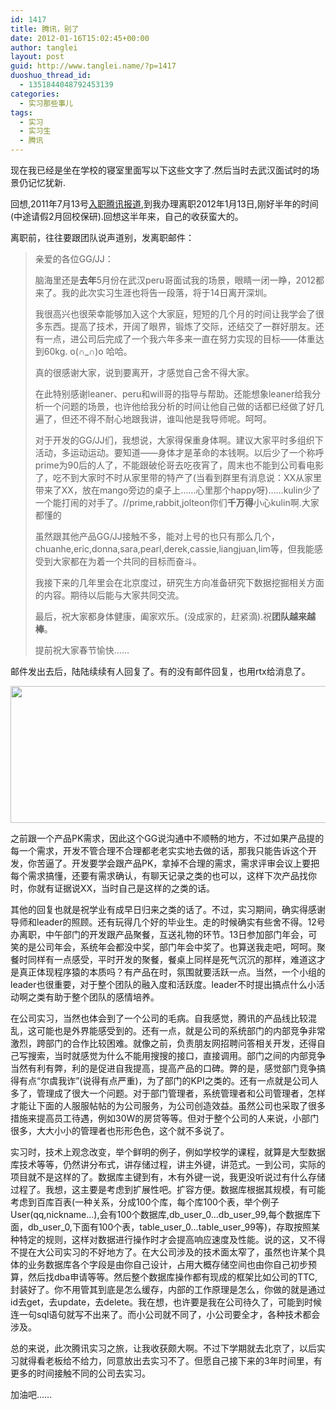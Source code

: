 ```yaml
---
id: 1417
title: 腾讯，别了
date: 2012-01-16T15:02:45+00:00
author: tanglei
layout: post
guid: http://www.tanglei.name/?p=1417
duoshuo_thread_id:
  - 1351844048792453139
categories:
  - 实习那些事儿
tags:
  - 实习
  - 实习生
  - 腾讯
---
```

现在我已经是坐在学校的寝室里面写以下这些文字了.然后当时去武汉面试时的场景仍记忆犹新.

回想,2011年7月13号[入职腾讯报道](http://www.tanglei.name/intern-in-tencent-checkin/),到我办理离职2012年1月13日,刚好半年的时间(中途请假2月回校保研).回想这半年来，自己的收获蛮大的。

离职前，往往要跟团队说声道别，发离职邮件：

> <p align="left">
>   亲爱的各位GG/JJ：
> </p>
> 
> <p align="left">
>   脑海里还是<strong>去年</strong>5月份在武汉peru哥面试我的场景，眼睛一闭一睁，2012都来了。我的此次实习生涯也将告一段落，将于14日离开深圳。
> </p>
> 
> <p align="left">
>   我很高兴也很荣幸能够加入这个大家庭，短短的几个月的时间让我学会了很多东西。提高了技术，开阔了眼界，锻炼了交际，还结交了一群好朋友。还有一点，进公司后完成了一个我六年多来一直在努力实现的目标——体重达到60kg. o(∩_∩)o 哈哈。
> </p>
> 
> <p align="left">
>   真的很感谢大家，说到要离开，才感觉自己舍不得大家。
> </p>
> 
> <p align="left">
>   在此特别感谢leaner、peru和will哥的指导与帮助。还能想象leaner给我分析一个问题的场景，也许他给我分析的时间让他自己做的话都已经做了好几遍了，但还不得不耐心地跟我讲，谁叫他是我导师呢。呵呵。
> </p>
> 
> <p align="left">
>   对于开发的GG/JJ们，我想说，大家得保重身体啊。建议大家平时多组织下活动，多运动运动。要知道——身体才是革命的本钱啊。以后少了一个称呼prime为90后的人了，不能跟破伦哥去吃夜宵了，周末也不能到公司看电影了，吃不到大家时不时从家里带的特产了(当看到群里有消息说：XX从家里带来了XX，放在mango旁边的桌子上……心里那个happy呀)……kulin少了一个能打闹的对手了。//prime,rabbit,jolteon你们<strong>千万得</strong>小心kulin啊.大家都懂的
> </p>
> 
> <p align="left">
>   虽然跟其他产品GG/JJ接触不多，能对上号的也只有那么几个，chuanhe,eric,donna,sara,pearl,derek,cassie,liangjuan,lim等，但我能感受到大家都在为着一个共同的目标而奋斗。
> </p>
> 
> <p align="left">
>   我接下来的几年里会在北京度过，研究生方向准备研究下数据挖掘相关方面的内容。期待以后能与大家共同交流。
> </p>
> 
> <p align="left">
>   最后，祝大家都身体健康，阖家欢乐。(没成家的，赶紧滴).祝<strong>团队越来越棒</strong>。
> </p>
> 
> <p align="left">
>   提前祝大家春节愉快……
> </p>
> 
> <p align="left">
>   </blockquote> 
>   
>   <p>
>     邮件发出去后，陆陆续续有人回复了。有的没有邮件回复，也用rtx给消息了。
>   </p>
>   
>   <p>
>     <img class="alignnone" src="http://i1123.photobucket.com/albums/l549/tl3shi/leave_tencent1.jpg" alt="" width="677" height="219" data-pinit="registered" />
>   </p>
>   
>   <p>
>     之前跟一个产品PK需求，因此这个GG说沟通中不顺畅的地方，不过如果产品提的每一个需求，开发不管合理不合理都老老实实地去做的话，那我只能告诉这个开发，你苦逼了。开发要学会跟产品PK，拿掉不合理的需求，需求评审会议上要把每个需求搞懂，还要有需求确认，有聊天记录之类的也可以，这样下次产品找你时，你就有证据说XX，当时自己是这样的之类的话。
>   </p>
>   
>   <p>
>     其他的回复也就是祝学业有成早日归来之类的话了。不过，实习期间，确实得感谢导师和leader的照顾。还有玩得几个好的毕业生。走的时候确实有些舍不得。12号办离职，中午部门的开发跟产品聚餐，互送礼物的环节。13日参加部门年会，可笑的是公司年会，系统年会都没中奖，部门年会中奖了。也算送我走吧，呵呵。聚餐时同样有一点感受，平时开发的聚餐，餐桌上同样是死气沉沉的那样，难道这才是真正体现程序猿的本质吗？有产品在时，氛围就要活跃一点。当然，一个小组的leader也很重要，对于整个团队的融入度和活跃度。leader不时提出搞点什么小活动啊之类有助于整个团队的感情培养。
>   </p>
>   
>   <p>
>     在公司实习，当然也体会到了一个公司的毛病。自我感觉，腾讯的产品线比较混乱，这可能也是外界能感受到的。还有一点，就是公司的系统部门的内部竞争非常激烈，跨部门的合作比较困难。就像之前，负责朋友网招聘问答相关开发，还得自己写搜索，当时就感觉为什么不能用搜搜的接口，直接调用。部门之间的内部竞争当然有利有弊，利的是促进自我提高，提高产品的口碑。弊的是，感觉部门竞争搞得有点“尔虞我诈”(说得有点严重)，为了部门的KPI之类的。还有一点就是公司人多了，管理成了很大一个问题。对于部门管理者，系统管理者和公司管理者，怎样才能让下面的人服服帖帖的为公司服务，为公司创造效益。虽然公司也采取了很多措施来提高员工待遇，例如30W的房贷等等。但对于整个公司的人来说，小部门很多，大大小小的管理者也形形色色，这个就不多说了。
>   </p>
>   
>   <p>
>     实习时，技术上观念改变，举个鲜明的例子，例如学校学的课程，就算是大型数据库技术等等，仍然讲分布式，讲存储过程，讲主外键，讲范式。一到公司，实际的项目就不是这样的了。数据库主键到有，木有外键一说，我更没听说过有什么存储过程了。我想，这主要是考虑到扩展性吧。扩容方便。数据库根据其规模，有可能考虑到百库百表(一种关系，分成100个库，每个库100个表，举个例子User(qq,nickname…),会有100个数据库,db_user_0…db_user_99,每个数据库下面，db_user_0,下面有100个表，table_user_0…table_user_99等)，存取按照某种特定的规则，这样对数据进行操作时才会提高响应速度及性能。说的这，又不得不提在大公司实习的不好地方了。在大公司涉及的技术面太窄了，虽然也许某个具体的业务数据库各个字段是由你自己设计，占用大概存储空间也由你自己初步预算，然后找dba申请等等。然后整个数据库操作都有现成的框架比如公司的TTC,封装好了。你不用管其到底是怎么缓存，内部的工作原理是怎么，你做的就是通过id去get，去update，去delete。我在想，也许要是我在公司待久了，可能到时候连一句sql语句就写不出来了。而小公司就不同了，小公司要全才，各种技术都会涉及。
>   </p>
>   
>   <p>
>     总的来说，此次腾讯实习之旅，让我收获颇大啊。不过下学期就去北京了，以后实习就得看老板给不给力，同意放出去实习不了。但愿自己接下来的3年时间里，有更多的时间接触不同的公司去实习。
>   </p>
>   
>   <p>
>     加油吧……
>   </p>
